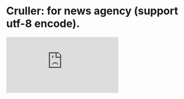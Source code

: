 # Cruller: for news agency (support utf-8 encode).


![database schema (using mysql)](https://www.dropbox.com/s/0xxlzbceuydl954/database%20schema.pdf?dl=0)